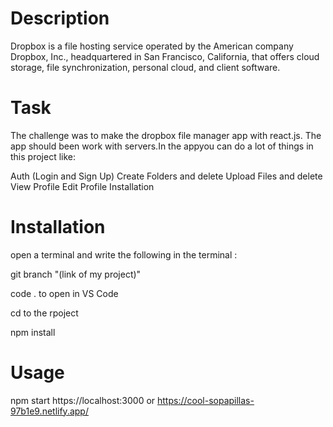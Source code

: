 # Description

Dropbox is a file hosting service operated by the American company Dropbox, Inc., headquartered in San Francisco, California, that offers cloud storage, file synchronization, personal cloud, and client software.

# Task

The challenge was to make the dropbox file manager app with react.js. The app should been work with servers.In the appyou can do a lot of things in this project like:

Auth (Login and Sign Up)
Create Folders and delete
Upload Files and delete
View Profile
Edit Profile
Installation

# Installation
open a terminal and write the following in the terminal :

git branch "(link of my project)" 

code . to open in VS Code

cd to the rpoject

npm install

# Usage

npm start https://localhost:3000 or https://cool-sopapillas-97b1e9.netlify.app/
